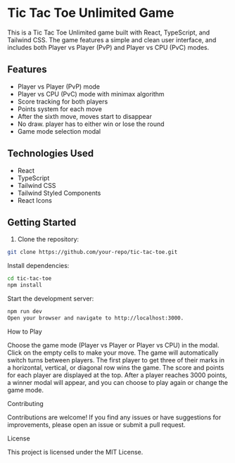 # Tic Tac Toe Unlimited Game

This is a Tic Tac Toe Unlimited game built with React, TypeScript, and Tailwind CSS. The game features a simple and clean user interface, and includes both Player vs Player (PvP) and Player vs CPU (PvC) modes.

## Features

- Player vs Player (PvP) mode
- Player vs CPU (PvC) mode with minimax algorithm
- Score tracking for both players
- Points system for each move
- After the sixth move, moves start to disappear
- No draw. player has to either win or lose the round
- Game mode selection modal

## Technologies Used

- React
- TypeScript
- Tailwind CSS
- Tailwind Styled Components
- React Icons

## Getting Started

1. Clone the repository:

```bash
git clone https://github.com/your-repo/tic-tac-toe.git
```

Install dependencies:

```bash
cd tic-tac-toe
npm install
```

Start the development server:

```bash
npm run dev
Open your browser and navigate to http://localhost:3000.
```

How to Play

Choose the game mode (Player vs Player or Player vs CPU) in the modal.
Click on the empty cells to make your move.
The game will automatically switch turns between players.
The first player to get three of their marks in a horizontal, vertical, or diagonal row wins the game.
The score and points for each player are displayed at the top.
After a player reaches 3000 points, a winner modal will appear, and you can choose to play again or change the game mode.

Contributing

Contributions are welcome! If you find any issues or have suggestions for improvements, please open an issue or submit a pull request.

License

This project is licensed under the MIT License.
